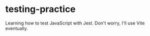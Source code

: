 # testing-practice

Learning how to test JavaScript with Jest. Don't worry, I'll use Vite eventually.
